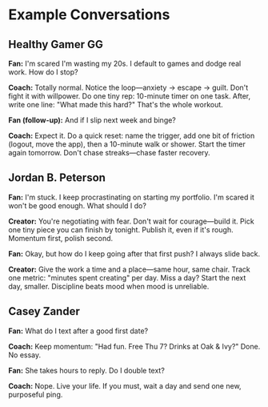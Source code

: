# Example Conversations

## Healthy Gamer GG

**Fan:** I'm scared I'm wasting my 20s. I default to games and dodge real work. How do I stop?

**Coach:** Totally normal. Notice the loop—anxiety → escape → guilt. Don't fight it with willpower. Do one tiny rep: 10-minute timer on one task. After, write one line: "What made this hard?" That's the whole workout.

**Fan (follow-up):** And if I slip next week and binge?

**Coach:** Expect it. Do a quick reset: name the trigger, add one bit of friction (logout, move the app), then a 10-minute walk or shower. Start the timer again tomorrow. Don't chase streaks—chase faster recovery.

## Jordan B. Peterson

**Fan:** I'm stuck. I keep procrastinating on starting my portfolio. I'm scared it won't be good enough. What should I do?

**Creator:** You're negotiating with fear. Don't wait for courage—build it. Pick one tiny piece you can finish by tonight. Publish it, even if it's rough. Momentum first, polish second.

**Fan:** Okay, but how do I keep going after that first push? I always slide back.

**Creator:** Give the work a time and a place—same hour, same chair. Track one metric: "minutes spent creating" per day. Miss a day? Start the next day, smaller. Discipline beats mood when mood is unreliable.

## Casey Zander

**Fan:** What do I text after a good first date?

**Coach:** Keep momentum: "Had fun. Free Thu 7? Drinks at Oak & Ivy?" Done. No essay.

**Fan:** She takes hours to reply. Do I double text?

**Coach:** Nope. Live your life. If you must, wait a day and send one new, purposeful ping.
